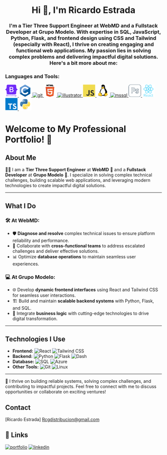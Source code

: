 <h1 align="center">Hi 👋, I'm Ricardo Estrada</h1>
<h3 align="center">I'm a Tier Three Support Engineer at WebMD and a Fullstack Developer at Grupo Modelo. With expertise in SQL, JavaScript, Python, Flask, and frontend design using CSS and Tailwind (especially with React), I thrive on creating engaging and functional web applications. My passion lies in solving complex problems and delivering impactful digital solutions. Here's a bit more about me:</h3>
<h3 align="left">Languages and Tools:</h3>
<p align="left">
  <a href="https://getbootstrap.com" target="_blank" rel="noreferrer">
    <img src="https://raw.githubusercontent.com/devicons/devicon/master/icons/bootstrap/bootstrap-plain-wordmark.svg" alt="bootstrap" width="40" height="40"/>
  </a>
  <a href="https://www.cprogramming.com/" target="_blank" rel="noreferrer">
    <img src="https://raw.githubusercontent.com/devicons/devicon/master/icons/c/c-original.svg" alt="c" width="40" height="40"/>
  </a>
  <a href="https://git-scm.com/" target="_blank" rel="noreferrer">
    <img src="https://www.vectorlogo.zone/logos/git-scm/git-scm-icon.svg" alt="git" width="40" height="40"/>
  </a>
  <a href="https://www.w3.org/html/" target="_blank" rel="noreferrer">
    <img src="https://raw.githubusercontent.com/devicons/devicon/master/icons/html5/html5-original-wordmark.svg" alt="html5" width="40" height="40"/>
  </a>
  <a href="https://www.adobe.com/in/products/illustrator.html" target="_blank" rel="noreferrer">
    <img src="https://www.vectorlogo.zone/logos/adobe_illustrator/adobe_illustrator-icon.svg" alt="illustrator" width="40" height="40"/>
  </a>
  <a href="https://developer.mozilla.org/en-US/docs/Web/JavaScript" target="_blank" rel="noreferrer">
    <img src="https://raw.githubusercontent.com/devicons/devicon/master/icons/javascript/javascript-original.svg" alt="javascript" width="40" height="40"/>
  </a>
  <a href="https://www.linux.org/" target="_blank" rel="noreferrer">
    <img src="https://raw.githubusercontent.com/devicons/devicon/master/icons/linux/linux-original.svg" alt="linux" width="40" height="40"/>
  </a>
  <a href="https://www.microsoft.com/en-us/sql-server" target="_blank" rel="noreferrer">
    <img src="https://www.svgrepo.com/show/303229/microsoft-sql-server-logo.svg" alt="mssql" width="40" height="40"/>
  </a>
  <a href="https://www.photoshop.com/en" target="_blank" rel="noreferrer">
    <img src="https://raw.githubusercontent.com/devicons/devicon/master/icons/photoshop/photoshop-line.svg" alt="photoshop" width="40" height="40"/>
  </a>
  <a href="https://reactjs.org/" target="_blank" rel="noreferrer">
    <img src="https://raw.githubusercontent.com/devicons/devicon/master/icons/react/react-original-wordmark.svg" alt="react" width="40" height="40"/>
  </a>
  <a href="https://www.typescriptlang.org/" target="_blank" rel="noreferrer">
    <img src="https://raw.githubusercontent.com/devicons/devicon/master/icons/typescript/typescript-original.svg" alt="typescript" width="40" height="40"/>
  </a>
  <a href="https://www.python.org/" target="_blank" rel="noreferrer">
    <img src="https://raw.githubusercontent.com/devicons/devicon/master/icons/python/python-original.svg" alt="python" width="40" height="40"/>
  </a>
</p>

# Welcome to My Professional Portfolio! 🚀

## About Me

👨‍💻 I am a **Tier Three Support Engineer** at **WebMD** 🏥 and a **Fullstack Developer** at **Grupo Modelo** 🍺. I specialize in solving complex technical challenges, building scalable web applications, and leveraging modern technologies to create impactful digital solutions.

---

## What I Do

### 🛠️ At WebMD:
- 🛡️ **Diagnose and resolve** complex technical issues to ensure platform reliability and performance.
- 🤝 Collaborate with **cross-functional teams** to address escalated challenges and deliver effective solutions.
- 📊 Optimize **database operations** to maintain seamless user experiences.

### 💻 At Grupo Modelo:
- 🌐 Develop **dynamic frontend interfaces** using React and Tailwind CSS for seamless user interactions.
- 🏗️ Build and maintain **scalable backend systems** with Python, Flask, and SQL.
- 🚀 Integrate **business logic** with cutting-edge technologies to drive digital transformation.

---

## Technologies I Use

- **Frontend:** ![React](https://img.shields.io/badge/-React-61DAFB?style=flat-square&logo=react&logoColor=white) ![Tailwind CSS](https://img.shields.io/badge/-Tailwind_CSS-06B6D4?style=flat-square&logo=tailwind-css&logoColor=white)
- **Backend:** ![Python](https://img.shields.io/badge/-Python-3776AB?style=flat-square&logo=python&logoColor=white) ![Flask](https://img.shields.io/badge/-Flask-000000?style=flat-square&logo=flask&logoColor=white) ![Dash](https://img.shields.io/badge/-Dash-00ADD8?style=flat-square&logo=plotly&logoColor=white)
- **Database:** ![SQL](https://img.shields.io/badge/-SQL-4479A1?style=flat-square&logo=microsoft-sql-server&logoColor=white) ![Azure](https://img.shields.io/badge/-Azure-0078D4?style=flat-square&logo=microsoft-azure&logoColor=white)
- **Other Tools:** ![Git](https://img.shields.io/badge/-Git-F05032?style=flat-square&logo=git&logoColor=white) ![Linux](https://img.shields.io/badge/-Linux-FCC624?style=flat-square&logo=linux&logoColor=black)
---

🌟 I thrive on building reliable systems, solving complex challenges, and contributing to impactful projects. Feel free to connect with me to discuss opportunities or collaborate on exciting ventures!

## Contact

[Ricardo Estrada]
Rcgdistribucion@gmail.com

## 🔗 Links
[![portfolio](https://img.shields.io/badge/my_portfolio-000?style=for-the-badge&logo=ko-fi&logoColor=white)](https://github.com/Frontgrammer98/Frontgrammer98)
[![linkedin](https://img.shields.io/badge/linkedin-0A66C2?style=for-the-badge&logo=linkedin&logoColor=white)](https://www.linkedin.com/in/ricardo-estrada-b433b71a7/)



